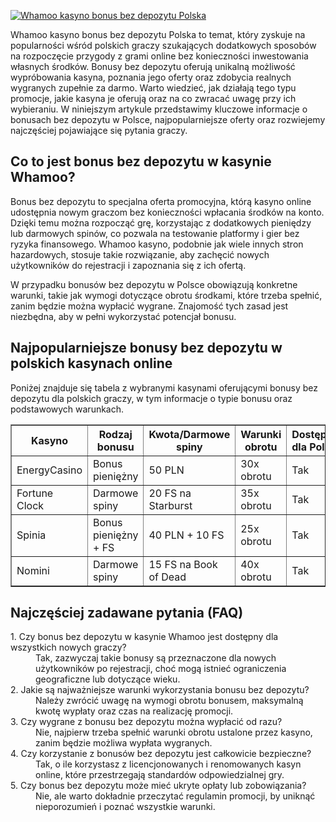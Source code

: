 [![Whamoo kasyno bonus bez depozytu Polska](https://123-caf.pages.dev/gitsignup.png)](https://vrmoo.ru/Bt82HjjY)

<p>Whamoo kasyno bonus bez depozytu Polska to temat, który zyskuje na popularności wśród polskich graczy szukających dodatkowych sposobów na rozpoczęcie przygody z grami online bez konieczności inwestowania własnych środków. Bonusy bez depozytu oferują unikalną możliwość wypróbowania kasyna, poznania jego oferty oraz zdobycia realnych wygranych zupełnie za darmo. Warto wiedzieć, jak działają tego typu promocje, jakie kasyna je oferują oraz na co zwracać uwagę przy ich wybieraniu. W niniejszym artykule przedstawimy kluczowe informacje o bonusach bez depozytu w Polsce, najpopularniejsze oferty oraz rozwiejemy najczęściej pojawiające się pytania graczy.</p>  <h2>Co to jest bonus bez depozytu w kasynie Whamoo?</h2> <p>Bonus bez depozytu to specjalna oferta promocyjna, którą kasyno online udostępnia nowym graczom bez konieczności wpłacania środków na konto. Dzięki temu można rozpocząć grę, korzystając z dodatkowych pieniędzy lub darmowych spinów, co pozwala na testowanie platformy i gier bez ryzyka finansowego. Whamoo kasyno, podobnie jak wiele innych stron hazardowych, stosuje takie rozwiązanie, aby zachęcić nowych użytkowników do rejestracji i zapoznania się z ich ofertą.</p> <p>W przypadku bonusów bez depozytu w Polsce obowiązują konkretne warunki, takie jak wymogi dotyczące obrotu środkami, które trzeba spełnić, zanim będzie można wypłacić wygrane. Znajomość tych zasad jest niezbędna, aby w pełni wykorzystać potencjał bonusu.</p>  <h2>Najpopularniejsze bonusy bez depozytu w polskich kasynach online</h2> <p>Poniżej znajduje się tabela z wybranymi kasynami oferującymi bonusy bez depozytu dla polskich graczy, w tym informacje o typie bonusu oraz podstawowych warunkach.</p>  <table border="1" cellpadding="8" cellspacing="0">   <thead>     <tr>       <th>Kasyno</th>       <th>Rodzaj bonusu</th>       <th>Kwota/Darmowe spiny</th>       <th>Warunki obrotu</th>       <th>Dostępność dla Polaków</th>     </tr>   </thead>   <tbody>     <tr>       <td>EnergyCasino</td>       <td>Bonus pieniężny</td>       <td>50 PLN</td>       <td>30x obrotu</td>       <td>Tak</td>     </tr>     <tr>       <td>Fortune Clock</td>       <td>Darmowe spiny</td>       <td>20 FS na Starburst</td>       <td>35x obrotu</td>       <td>Tak</td>     </tr>     <tr>       <td>Spinia</td>       <td>Bonus pieniężny + FS</td>       <td>40 PLN + 10 FS</td>       <td>25x obrotu</td>       <td>Tak</td>     </tr>     <tr>       <td>Nomini</td>       <td>Darmowe spiny</td>       <td>15 FS na Book of Dead</td>       <td>40x obrotu</td>       <td>Tak</td>     </tr>   </tbody> </table>  <h2>Najczęściej zadawane pytania (FAQ)</h2> <dl>   <dt>1. Czy bonus bez depozytu w kasynie Whamoo jest dostępny dla wszystkich nowych graczy?</dt>   <dd>Tak, zazwyczaj takie bonusy są przeznaczone dla nowych użytkowników po rejestracji, choć mogą istnieć ograniczenia geograficzne lub dotyczące wieku.</dd>    <dt>2. Jakie są najważniejsze warunki wykorzystania bonusu bez depozytu?</dt>   <dd>Należy zwrócić uwagę na wymogi obrotu bonusem, maksymalną kwotę wypłaty oraz czas na realizację promocji.</dd>    <dt>3. Czy wygrane z bonusu bez depozytu można wypłacić od razu?</dt>   <dd>Nie, najpierw trzeba spełnić warunki obrotu ustalone przez kasyno, zanim będzie możliwa wypłata wygranych.</dd>    <dt>4. Czy korzystanie z bonusów bez depozytu jest całkowicie bezpieczne?</dt>   <dd>Tak, o ile korzystasz z licencjonowanych i renomowanych kasyn online, które przestrzegają standardów odpowiedzialnej gry.</dd>    <dt>5. Czy bonus bez depozytu może mieć ukryte opłaty lub zobowiązania?</dt>   <dd>Nie, ale warto dokładnie przeczytać regulamin promocji, by uniknąć nieporozumień i poznać wszystkie warunki.</dd> </dl>